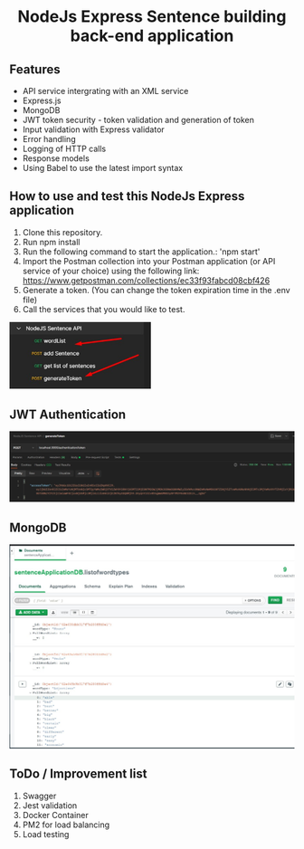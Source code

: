 <h1 align="center">NodeJs Express Sentence building back-end application</h1>

## Features 

* API service intergrating with an XML service 
* Express.js
* MongoDB
* JWT token security - token validation and generation of token
* Input validation with Express validator
* Error handling 
* Logging of HTTP calls 
* Response models
* Using Babel to use the latest import syntax 

## How to use and test this NodeJs Express application
1. Clone this repository.
2. Run npm install
5. Run the following command to start the application.: 'npm start'
6. Import the Postman collection into your Postman application (or API service of your choice) using the following link: https://www.getpostman.com/collections/ec33f93fabcd08cbf426
7. Generate a token. (You can change the token expiration time in the .env file)
8. Call the services that you would like to test. 
<p align="left">
  <img src="./readmeData/ApiServices.jpg" alt="Api Services" width="250">
</p>

## JWT Authentication

<p align="center">
  <img src="./readmeData/tokenGeneration.jpg" alt="JWT Token" width="750">
</p>

## MongoDB

<p align="center">
  <img src="./readmeData/mongodb.jpg" alt="MongoDB" width="750">
</p>

## ToDo / Improvement list

1. Swagger 
2. Jest validation
3. Docker Container
4. PM2 for load balancing
5. Load testing 